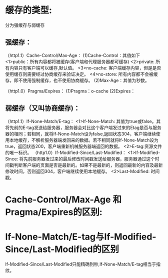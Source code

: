 # 缓存的类型:
 分为强缓存与弱缓存

## 强缓存：
（http1.1）Cache-Control/Max-Age：
    (1)Cache-Control：其值如下
      <1>public：所有内容都将被缓存(客户端和代理服务器都可缓存)
      <2>private: 所有内容只有客户端可以缓存,默认值。
      <3>no-cache: 客户端缓存内容，但是是否使用缓存则需要经过协商缓存来验证决定。
      <4>no-store: 所有内容都不会被缓存，即不使用强制缓存，也不使用协商缓存。
    (2)Max-Age：其值为秒数。  
    
（http1.0）Pragma/Expires：
    (1)Pragma：o-cache
    (2)Expires：
      

## 弱缓存（又叫协商缓存)：
（http1.1）If-None-Match/E-tag：
    <1>If-None-Match: 其值为true或false。其将先前的E-tag发送给服务器，服务器会对比这个客户端发过来的Etag是否与服务器的相同；若相同，就将If-None-Match设为false,返回状态304，客户端继续使用本地缓存，不解析服务器端发回来的数据。若不相同就将If-None-Match设为true，返回状态200，客户端重新机械服务器端返回的数据。
    <2>E-tag:资源文件的唯一标识。
（http1.0）If-Modified-Since/Last-Modified：
    <1>If-Modified-Since: 将先前服务器发过来的最后修改时间戳发送给服务器，服务器通过这个时间戳判断客户端的页面是否是最新的。如果不是最新的，则返回最新的内容及最新修改时间，否则返回304，客户端继续使用本地缓存。
    <2>Last-Modified: 时间戳。

# Cache-Control/Max-Age 和 Pragma/Expires的区别:
  
# If-None-Match/E-tag与If-Modified-Since/Last-Modified的区别
  If-Modified-Since/Last-Modified只能精确到秒,If-None-Match/E-tag相当于指纹。

